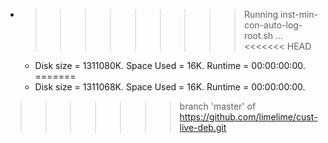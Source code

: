 * >>>>>>>>> Running inst-min-con-auto-log-root.sh ...
<<<<<<< HEAD
  * Disk size = 1311080K. Space Used = 16K. Runtime = 00:00:00:00.
=======
  * Disk size = 1311068K. Space Used = 16K. Runtime = 00:00:00:00.
>>>>>>> branch 'master' of https://github.com/limelime/cust-live-deb.git
